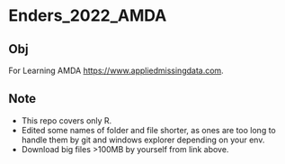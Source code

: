 # Enders_2022_AMDA
## Obj
For Learning AMDA https://www.appliedmissingdata.com. 
## Note
+ This repo covers only R.  
+ Edited some names of folder and file shorter, as ones are too long to handle them by git and windows explorer depending on your env.
+ Download big files >100MB by yourself from link above.
